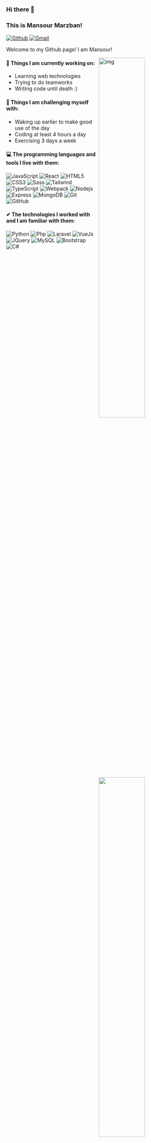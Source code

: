 ### Hi there 👋 
### This is Mansour Marzban!

[![Github](https://img.shields.io/badge/-Github-000?style=flat&logo=Github&logoColor=white)](https://github.com/X-Dark-Coder/)
[![Gmail](https://img.shields.io/badge/-Gmail-c14438?style=flat&logo=Gmail&logoColor=white)](mailto:marzban.dev@gmail.com)

Welcome to my Github page! I am Mansour!  

<img align="right" alt="img" src="https://hungarytoday.hu/wp-content/uploads/2021/04/hide-the-pain-harold.jpg" width="50%" height="auto" />

#### 🌱 Things I am currently working on: 
- Learning web technologies 
- Trying to do teamworks 
- Writing code until death :)

#### :muscle: Things I am challenging myself with:
- Waking up earlier to make good use of the day
- Coding at least 4 hours a day
- Exercising 3 days a week

#### :computer: The programming languages and tools I live with them: 
<p>
	<img width="50%" align="right" src="https://github-readme-stats.vercel.app/api?username=X-Dark-Coder&show_icons=true&hide_border=true&theme=dracula" />
	
![JavaScript](https://img.shields.io/badge/-JavaScript-4f440b?style=flat-square&logo=javascript)
![React](https://img.shields.io/badge/-React-black?style=flat-square&logo=react)
![HTML5](https://img.shields.io/badge/-HTML5-872b11?style=flat-square&logo=html5&logoColor=white)
![CSS3](https://img.shields.io/badge/-CSS3-09578e?style=flat-square&logo=css3)
![Sass](https://img.shields.io/badge/-Sass-6d274a?style=flat-square&logo=sass)
![Tailwind](https://img.shields.io/badge/-Tailwind-blue?style=flat-square&logo=tailwindcss)
![TypeScript](https://img.shields.io/badge/-TypeScript-00385e?style=flat-square&logo=typescript)
![Webpack](https://img.shields.io/badge/-Webpack-0b3456?style=flat-square&logo=webpack)
![Nodejs](https://img.shields.io/badge/-Nodejs-black?style=flat-square&logo=Node.js)
![Express](https://img.shields.io/badge/-Express-black?style=flat-square&logo=express)
![MongoDB](https://img.shields.io/badge/-MongoDB-black?style=flat-square&logo=mongodb)
![Git](https://img.shields.io/badge/-Git-black?style=flat-square&logo=git)
![GitHub](https://img.shields.io/badge/-GitHub-181717?style=flat-square&logo=github)
	

</p>

#### ✔ The technologies I worked with and I am familiar with them:

<p>

![Python](https://img.shields.io/badge/-Python-black?style=flat-square&logo=python)
![Php](https://img.shields.io/badge/-PHP-1f2849?style=flat-square&logo=php)
![Laravel](https://img.shields.io/badge/-Laravel-420f11?style=flat-square&logo=laravel)
![VueJs](https://img.shields.io/badge/-VueJs-1e563d?style=flat-square&logo=vuedotjs)
![JQuery](https://img.shields.io/badge/-JQuery-black?style=flat-square&logo=jquery)
![MySQL](https://img.shields.io/badge/-MySQL-black?style=flat-square&logo=mysql)
![Bootstrap](https://img.shields.io/badge/-Bootstrap-26193d?style=flat-square&logo=bootstrap)
![C#](https://img.shields.io/badge/-C-Sharp-26193d?style=flat-square&logo=bootstrap)

</p>
